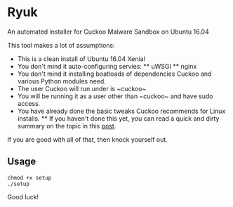 # Ryuk
An automated installer for Cuckoo Malware Sandbox on Ubuntu 16.04

This tool makes a lot of assumptions:

* This is a clean install of Ubuntu 16.04 Xenial
* You don't mind it auto-configuring servies:
** uWSGI
** nginx
* You don't mind it installing boatloads of dependencies Cuckoo and various Python modules need.
* The user Cuckoo will run under is ~cuckoo~
* You will be running it as a user other than ~cuckoo~ and have sudo access.
* You have already done the basic tweaks Cuckoo recommends for Linux installs.
** If you haven't done this yet, you can read a quick and dirty summary on the topic in this [post](https://packetdamage.com/going-cuckoo-linux-installation/).

If you are good with all of that, then knock yourself out.

## Usage
```
chmod +x setup
./setup
```

Good luck!
